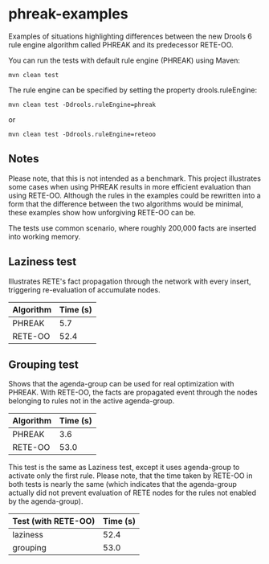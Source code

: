 phreak-examples
===============

Examples of situations highlighting differences between the new Drools 6 rule engine algorithm called PHREAK and its predecessor RETE-OO.

You can run the tests with default rule engine (PHREAK) using Maven:

    mvn clean test


The rule engine can be specified by setting the property drools.ruleEngine:

    mvn clean test -Ddrools.ruleEngine=phreak

or

    mvn clean test -Ddrools.ruleEngine=reteoo


Notes
-----

Please note, that this is not intended as a benchmark. This project illustrates some cases when using PHREAK results in more efficient evaluation than using RETE-OO. Although the rules in the examples could be rewritten into a form that the difference between the two algorithms would be minimal, these examples show how unforgiving RETE-OO can be.
 
The tests use common scenario, where roughly 200,000 facts are inserted into working memory.

Laziness test
-------------

Illustrates RETE's fact propagation through the network with every insert, triggering re-evaluation of accumulate nodes.

Algorithm | Time (s)
----------|---------
PHREAK  | 5.7
RETE-OO | 52.4


Grouping test
-------------

Shows that the agenda-group can be used for real optimization with PHREAK. With RETE-OO, the facts are propagated event through the nodes belonging to rules not in the active agenda-group.

Algorithm | Time (s)
----------|---------
PHREAK  | 3.6
RETE-OO | 53.0

This test is the same as Laziness test, except it uses agenda-group to activate only the first rule. Please note, that the time taken by RETE-OO in both tests is nearly the same (which indicates that the agenda-group actually did not prevent evaluation of RETE nodes for the rules not enabled by the agenda-group).

Test (with RETE-OO) | Time (s)
--------------------|---------
laziness | 52.4
grouping | 53.0


